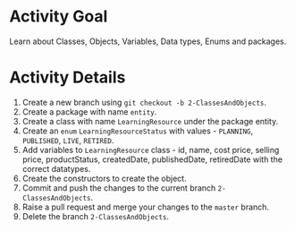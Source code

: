 # Activity Goal

Learn about Classes, Objects, Variables, Data types, Enums and packages.

# Activity Details
1. Create a new branch using `git checkout -b 2-ClassesAndObjects`.
1. Create a package with name `entity`.
2. Create a class with name `LearningResource` under the package entity.
3. Create an `enum` `LearningResourceStatus` with values - `PLANNING`, `PUBLISHED`, `LIVE`, `RETIRED`.
4. Add variables to `LearningResource` class - id, name, cost price, selling price, productStatus, createdDate, publishedDate, retiredDate with the correct datatypes.
5. Create the constructors to create the object.
6. Commit and push the changes to the current branch `2-ClassesAndObjects`.
7. Raise a pull request and merge your changes to the `master` branch.
8. Delete the branch `2-ClassesAndObjects`.